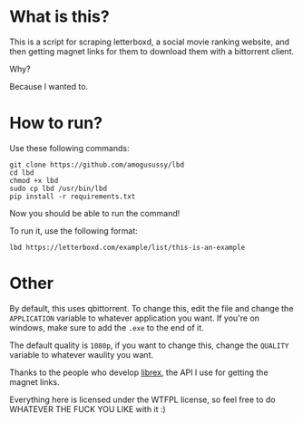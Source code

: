 # What is this?

This is a script for scraping letterboxd, a social movie ranking website, and then getting magnet links for them to download them with a bittorrent client.

Why?

Because I wanted to.

# How to run?

Use these following commands:

    git clone https://github.com/amogusussy/lbd
    cd lbd
    chmod +x lbd
    sudo cp lbd /usr/bin/lbd
    pip install -r requirements.txt


Now you should be able to run the command!

To run it, use the following format:

    lbd https://letterboxd.com/example/list/this-is-an-example


# Other

By default, this uses qbittorrent. To change this, edit the file and change the `APPLICATION` variable to whatever application you want. If you're on windows, make sure to add the `.exe` to the end of it.

The default quality is `1080p`, if you want to change this, change the `QUALITY` variable to whatever waulity you want.

Thanks to the people who develop [librex](https://github.com/hnhx/librex), the API I use for getting the magnet links.

Everything here is licensed under the WTFPL license, so feel free to do WHATEVER THE FUCK YOU LIKE with it :)
